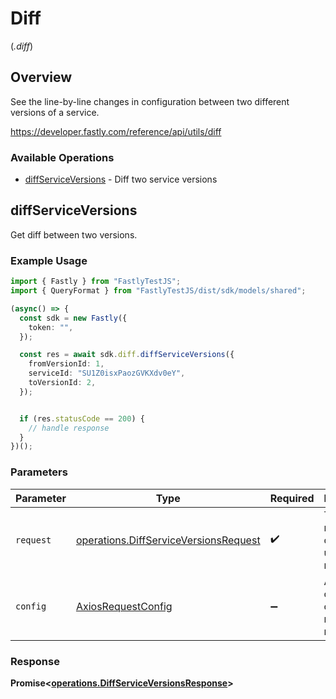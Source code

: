 # Diff
(*.diff*)

## Overview

See the line-by-line changes in configuration between two different versions of a service.

<https://developer.fastly.com/reference/api/utils/diff>
### Available Operations

* [diffServiceVersions](#diffserviceversions) - Diff two service versions

## diffServiceVersions

Get diff between two versions.

### Example Usage

```typescript
import { Fastly } from "FastlyTestJS";
import { QueryFormat } from "FastlyTestJS/dist/sdk/models/shared";

(async() => {
  const sdk = new Fastly({
    token: "",
  });

  const res = await sdk.diff.diffServiceVersions({
    fromVersionId: 1,
    serviceId: "SU1Z0isxPaozGVKXdv0eY",
    toVersionId: 2,
  });


  if (res.statusCode == 200) {
    // handle response
  }
})();
```

### Parameters

| Parameter                                                                                      | Type                                                                                           | Required                                                                                       | Description                                                                                    |
| ---------------------------------------------------------------------------------------------- | ---------------------------------------------------------------------------------------------- | ---------------------------------------------------------------------------------------------- | ---------------------------------------------------------------------------------------------- |
| `request`                                                                                      | [operations.DiffServiceVersionsRequest](../../models/operations/diffserviceversionsrequest.md) | :heavy_check_mark:                                                                             | The request object to use for the request.                                                     |
| `config`                                                                                       | [AxiosRequestConfig](https://axios-http.com/docs/req_config)                                   | :heavy_minus_sign:                                                                             | Available config options for making requests.                                                  |


### Response

**Promise<[operations.DiffServiceVersionsResponse](../../models/operations/diffserviceversionsresponse.md)>**

